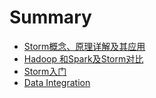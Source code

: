 # Summary

* [Storm概念、原理详解及其应用](README.md)
* [Hadoop 和Spark及Storm对比](hadoophe-spark-ji-storm-dui-bi.md)
* [Storm入门](Storm入门.md)
* [Data Integration](data-integration.md)

